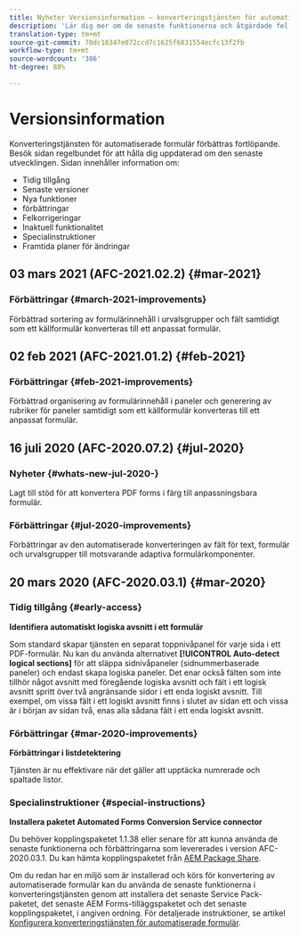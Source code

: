 ```yaml
---
title: Nyheter Versionsinformation – konverteringstjänsten för automatiserade formulär
description: 'Lär dig mer om de senaste funktionerna och åtgärdade fel för konverteringstjänsten för automatiserade formulär '
translation-type: tm+mt
source-git-commit: 70dc18347e072ccd7c1625f6831554ecfc13f2fb
workflow-type: tm+mt
source-wordcount: '386'
ht-degree: 88%

---
```



# Versionsinformation

Konverteringstjänsten för automatiserade formulär förbättras fortlöpande. Besök sidan regelbundet för att hålla dig uppdaterad om den senaste utvecklingen. Sidan innehåller information om:

* Tidig tillgång
* Senaste versioner
* Nya funktioner
* förbättringar
* Felkorrigeringar
* Inaktuell funktionalitet
* Specialinstruktioner
* Framtida planer för ändringar

## 03 mars 2021 (AFC-2021.02.2) {#mar-2021}

### Förbättringar {#march-2021-improvements}

Förbättrad sortering av formulärinnehåll i urvalsgrupper och fält samtidigt som ett källformulär konverteras till ett anpassat formulär.

## 02 feb 2021 (AFC-2021.01.2) {#feb-2021}

### Förbättringar {#feb-2021-improvements}

Förbättrad organisering av formulärinnehåll i paneler och generering av rubriker för paneler samtidigt som ett källformulär konverteras till ett anpassat formulär.

## 16 juli 2020 (AFC-2020.07.2) {#jul-2020}

### Nyheter {#whats-new-jul-2020-}

Lagt till stöd för att konvertera PDF forms i färg till anpassningsbara formulär.

### Förbättringar {#jul-2020-improvements}

Förbättringar av den automatiserade konverteringen av fält för text, formulär och urvalsgrupper till motsvarande adaptiva formulärkomponenter.


## 20 mars 2020 (AFC-2020.03.1) {#mar-2020}

### Tidig tillgång {#early-access}

**Identifiera automatiskt logiska avsnitt i ett formulär**

Som standard skapar tjänsten en separat toppnivåpanel för varje sida i ett PDF-formulär. Nu kan du använda alternativet **[!UICONTROL Auto-detect logical sections]** för att släppa sidnivåpaneler (sidnummerbaserade paneler) och endast skapa logiska paneler. Det enar också fälten som inte tillhör något avsnitt med föregående logiska avsnitt och fält i ett logisk avsnitt spritt över två angränsande sidor i ett enda logiskt avsnitt. Till exempel, om vissa fält i ett logiskt avsnitt finns i slutet av sidan ett och vissa är i början av sidan två, enas alla sådana fält i ett enda logiskt avsnitt.

### Förbättringar {#mar-2020-improvements}

**Förbättringar i listdetektering**

Tjänsten är nu effektivare när det gäller att upptäcka numrerade och spaltade listor.

### Specialinstruktioner  {#special-instructions}

**Installera paketet Automated Forms Conversion Service connector**

Du behöver kopplingspaketet 1.1.38 eller senare för att kunna använda de senaste funktionerna och förbättringarna som levererades i version AFC-2020.03.1. Du kan hämta kopplingspaketet från [AEM Package Share](https://www.adobeaemcloud.com/content/marketplace/marketplaceProxy.html?packagePath=/content/companies/public/adobe/packages/cq650/featurepack/AFCS-Connector-2020.03.1).

Om du redan har en miljö som är installerad och körs för konvertering av automatiserade formulär kan du använda de senaste funktionerna i konverteringstjänsten genom att installera det senaste Service Pack-paketet, det senaste AEM Forms-tilläggspaketet och det senaste kopplingspaketet, i angiven ordning. För detaljerade instruktioner, se artikel [Konfigurera konverteringstjänsten för automatiserade formulär](configure-service.md).